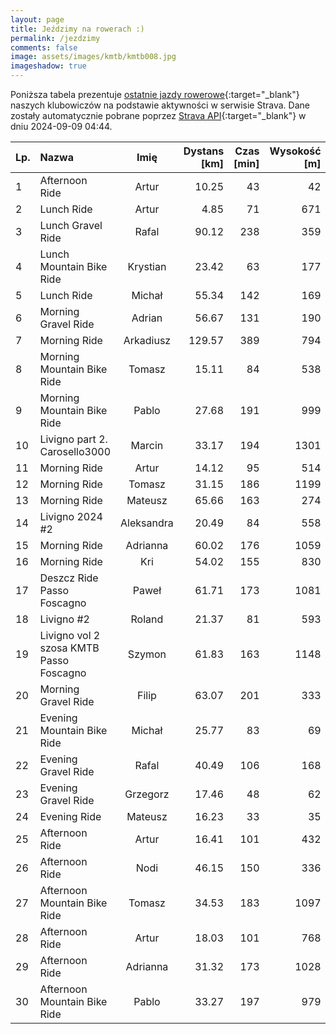 ```yaml
---
layout: page
title: Jeździmy na rowerach :)
permalink: /jezdzimy
comments: false
image: assets/images/kmtb/kmtb008.jpg
imageshadow: true
---
```


Poniższa tabela prezentuje [ostatnie jazdy rowerowe](https://www.strava.com/clubs/336381){:target="_blank"} naszych klubowiczów na podstawie aktywności w serwisie Strava. Dane zostały automatycznie pobrane poprzez [Strava API](https://developers.strava.com/docs/reference/#api-Clubs-getClubActivitiesById){:target="_blank"} w dniu 2024-09-09 04:44.

Lp. | Nazwa | Imię | Dystans [km] | Czas [min] | Wysokość [m]
:--- | :--- | :---: | ---: | ---: | ---:
1|Afternoon Ride|Artur|10.25|43|42
2|Lunch Ride|Artur|4.85|71|671
3|Lunch Gravel Ride|Rafal|90.12|238|359
4|Lunch Mountain Bike Ride|Krystian|23.42|63|177
5|Lunch Ride|Michał|55.34|142|169
6|Morning Gravel Ride|Adrian|56.67|131|190
7|Morning Ride|Arkadiusz|129.57|389|794
8|Morning Mountain Bike Ride|Tomasz|15.11|84|538
9|Morning Mountain Bike Ride|Pablo|27.68|191|999
10|Livigno part 2. Carosello3000|Marcin|33.17|194|1301
11|Morning Ride|Artur|14.12|95|514
12|Morning Ride|Tomasz|31.15|186|1199
13|Morning Ride|Mateusz|65.66|163|274
14|Livigno 2024 #2|Aleksandra|20.49|84|558
15|Morning Ride|Adrianna|60.02|176|1059
16|Morning Ride|Kri|54.02|155|830
17|Deszcz Ride Passo Foscagno|Paweł|61.71|173|1081
18|Livigno #2|Roland|21.37|81|593
19|Livigno vol 2 szosa KMTB Passo Foscagno|Szymon|61.83|163|1148
20|Morning Gravel Ride|Filip|63.07|201|333
21|Evening Mountain Bike Ride|Michał|25.77|83|69
22|Evening Gravel Ride|Rafal|40.49|106|168
23|Evening Gravel Ride|Grzegorz|17.46|48|62
24|Evening Ride|Mateusz|16.23|33|35
25|Afternoon Ride|Artur|16.41|101|432
26|Afternoon Ride|Nodi|46.15|150|336
27|Afternoon Mountain Bike Ride|Tomasz|34.53|183|1097
28|Afternoon Ride|Artur|18.03|101|768
29|Afternoon Ride|Adrianna|31.32|173|1028
30|Afternoon Mountain Bike Ride|Pablo|33.27|197|979
